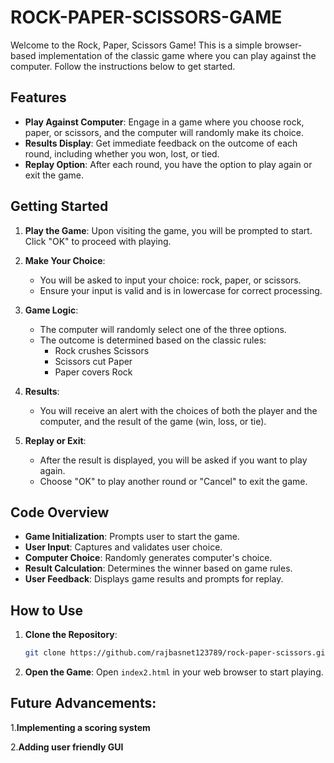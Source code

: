 # ROCK-PAPER-SCISSORS-GAME

Welcome to the Rock, Paper, Scissors Game! This is a simple browser-based implementation of the classic game where you can play against the computer. Follow the instructions below to get started.

## Features

- **Play Against Computer**: Engage in a game where you choose rock, paper, or scissors, and the computer will randomly make its choice.
- **Results Display**: Get immediate feedback on the outcome of each round, including whether you won, lost, or tied.
- **Replay Option**: After each round, you have the option to play again or exit the game.

## Getting Started

1. **Play the Game**: Upon visiting the game, you will be prompted to start. Click "OK" to proceed with playing.
   
2. **Make Your Choice**:
   - You will be asked to input your choice: rock, paper, or scissors.
   - Ensure your input is valid and is in lowercase for correct processing.

3. **Game Logic**:
   - The computer will randomly select one of the three options.
   - The outcome is determined based on the classic rules:
     - Rock crushes Scissors
     - Scissors cut Paper
     - Paper covers Rock

4. **Results**:
   - You will receive an alert with the choices of both the player and the computer, and the result of the game (win, loss, or tie).

5. **Replay or Exit**:
   - After the result is displayed, you will be asked if you want to play again.
   - Choose "OK" to play another round or "Cancel" to exit the game.

## Code Overview

- **Game Initialization**: Prompts user to start the game.
- **User Input**: Captures and validates user choice.
- **Computer Choice**: Randomly generates computer's choice.
- **Result Calculation**: Determines the winner based on game rules.
- **User Feedback**: Displays game results and prompts for replay.

## How to Use

1. **Clone the Repository**: 
   ```bash
   git clone https://github.com/rajbasnet123789/rock-paper-scissors.git
   ```
2. **Open the Game**: 
   Open `index2.html` in your web browser to start playing.

## Future Advancements: 
1.**Implementing a scoring system**

2.**Adding user friendly GUI**
